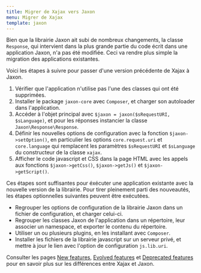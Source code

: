 ```yaml
---
title: Migrer de Xajax vers Jaxon
menu: Migrer de Xajax
template: jaxon
---
```


Bien que la librairie Jaxon ait subi de nombreux changements, la classe `Response`, qui intervient dans la plus grande partie du code écrit dans une application Jaxon, n'a pas été modifiée. Ceci va rendre plus simple la migration des applications existantes.

Voici les étapes à suivre pour passer d'une version précédente de Xajax à Jaxon.

1. Vérifier que l'application n'utilise pas l'une des classes qui ont été supprimées.
2. Installer le package `jaxon-core` avec `Composer`, et charger son autoloader dans l'application.
3. Accéder à l'objet principal avec `$jaxon = jaxon($sRequestURI, $sLanguage)`, et pour les réponses instancier la classe `Jaxon\Response\Response`.
4. Définir les nouvelles options de configuration avec la fonction `$jaxon->setOption()`, en particulier les options `core.request.uri` et `core.language` qui remplacent les paramètres `$sRequestURI` et `$sLanguage` du constructeur de la classe `xajax`.
5. Afficher le code javascript et CSS dans la page HTML avec les appels aux fonctions `$jaxon->getCss()`, `$jaxon->getJs()` et `$jaxon->getScript()`.  

Ces étapes sont suffisantes pour éxécuter une application existante avec la nouvelle version de la librairie.
Pour tirer pleinement parti des nouveautés, les étapes optionnelles suivantes peuvent être exécutées.

* Regrouper les options de configuration de la librairie Jaxon dans un fichier de configuration, et charger celui-ci.
* Regrouper les classes Jaxon de l'application dans un répertoire, leur associer un namespace, et exporter le contenu du répertoire.
* Utiliser un ou plusieurs plugins, en les installant avec `Composer`.
* Installer les fichiers de la librairie javascript sur un serveur privé, et mettre à jour le lien avec l'option de configuration `js.lib.uri`.

Consulter les pages [New features](../../../features/what_new/features), [Evolved features](../../../features/differences/changed) et [Deprecated features](../../../features/differences/deprecated) pour en savoir plus sur les différences entre Xajax et Jaxon.
